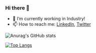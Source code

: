 ### Hi there 👋

<!--
**dimizisis/dimizisis** is a ✨ _special_ ✨ repository because its `README.md` (this file) appears on your GitHub profile.

Here are some ideas to get you started:
-->
- 🔭 I’m currently working in Industry!
- 📫 How to reach me: [LinkedIn](https://www.linkedin.com/in/dimizisis/), [Twitter](https://twitter.com/demzisis/)

![Anurag's GitHub stats](https://github-readme-stats.vercel.app/api?username=dimizisis&show_icons=true&theme=dracula&count_private=true)

[![Top Langs](https://github-readme-stats.vercel.app/api/top-langs/?username=dimizisis&theme=dracula)](https://github.com/anuraghazra/github-readme-stats)
